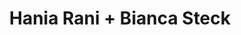 ---
layout: post
category: concert
title: Hania Rani + Bianca Steck
artists: 
- Hania Rani
- Bianca Steck
place: 
- La Cigale
country: France
city: Paris
---